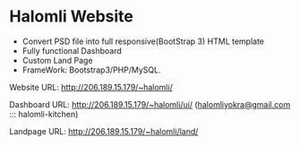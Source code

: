 # Halomli Website
* Convert PSD file into full responsive(BootStrap 3) HTML template
* Fully functional Dashboard
* Custom Land Page
* FrameWork: Bootstrap3/PHP/MySQL.

Website URL: http://206.189.15.179/~halomli/

Dashboard URL: http://206.189.15.179/~halomli/ui/  (halomliyokra@gmail.com ::: halomli-kitchen)

Landpage URL: http://206.189.15.179/~halomli/land/


